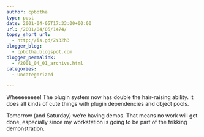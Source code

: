 ```yaml
---
author: cpbotha
type: post
date: 2001-04-05T17:33:00+00:00
url: /2001/04/05/1474/
topsy_short_url:
  - http://is.gd/ZY3Zh3
blogger_blog:
  - cpbotha.blogspot.com
blogger_permalink:
  - /2001_04_01_archive.html
categories:
  - Uncategorized

---
```

Wheeeeeeee! The plugin system now has double the hair-raising ability. It does all kinds of cute things with plugin dependencies and object pools.

Tomorrow (and Saturday) we’re having demos. That means no work will get done, especially since my workstation is going to be part of the frikking demonstration.
